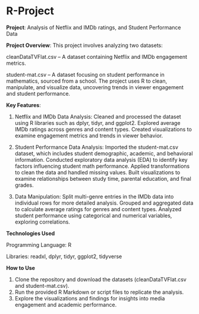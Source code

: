 # R-Project
**Project**: Analysis of Netflix and IMDb ratings, and Student Performance Data

**Project Overview**:
This project involves analyzing two datasets:

cleanDataTVFlat.csv – A dataset containing Netflix and IMDb engagement metrics.

student-mat.csv – A dataset focusing on student performance in mathematics, sourced from a school.
The project uses R to clean, manipulate, and visualize data, uncovering trends in viewer engagement and student performance.

**Key Features**:
1. Netflix and IMDb Data Analysis: 
Cleaned and processed the dataset using R libraries such as dplyr, tidyr, and ggplot2.
Explored average IMDb ratings across genres and content types.
Created visualizations to examine engagement metrics and trends in viewer behavior.

2. Student Performance Data Analysis: 
Imported the student-mat.csv dataset, which includes student demographic, academic, and behavioral information.
Conducted exploratory data analysis (EDA) to identify key factors influencing student math performance.
Applied transformations to clean the data and handled missing values.
Built visualizations to examine relationships between study time, parental education, and final grades.

3. Data Manipulation: 
Split multi-genre entries in the IMDb data into individual rows for more detailed analysis.
Grouped and aggregated data to calculate average ratings for genres and content types.
Analyzed student performance using categorical and numerical variables, exploring correlations.

**Technologies Used**

Programming Language: R

Libraries: readxl, dplyr, tidyr, ggplot2, tidyverse

**How to Use**

1) Clone the repository and download the datasets (cleanDataTVFlat.csv and student-mat.csv).
2) Run the provided R Markdown or script files to replicate the analysis.
3) Explore the visualizations and findings for insights into media engagement and academic performance.

